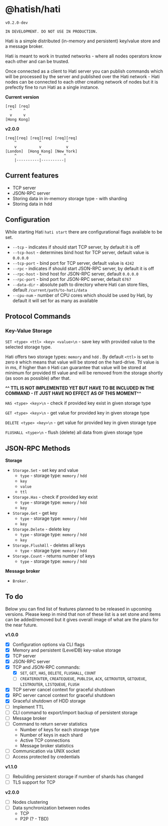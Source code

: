 # @hatish/hati

`v0.2.0-dev`

```
IN DEVELOPMENT. DO NOT USE IN PRODUCTION.
```

Hati is a simple distributed (in-memory and persistent) key/value store and a message broker.

Hati is meant to work in trusted networks - where all nodes operators know each other and can be trusted.

Once connected as a client to Hati server you can publish commands which will be processed by the server and published over the Hati network - Hati nodes can be connected to each other creating network of nodes but it is prefectly fine to run Hati as a single instance.

**Current version**
```
[req] [req]  
  ^     ^
  v     v
[Hong Kong]
```

**v2.0.0**
```
[req][req] [req][req] [req][req]
    ^          ^           ^
    v          v           v
[London]  [Hong Kong] [New York]
    ^          ^          ^
    |----------|----------|
```


## Current features

- TCP server
- JSON-RPC server
- Storing data in in-memory storage type - with sharding
- Storing data in hdd

## Configuration

While starting Hati `hati start` there are configurational flags available to be set.

- `--tcp` - indicates if should start TCP server, by default it is off
- `--tcp-host` - determines bind host for TCP server, default value is `0.0.0.0`
- `--tcp-port` - bind port for TCP server, default value is `4242`
- `--rpc` - indicates if should start JSON-RPC server, by default it is off
- `--rpc-host` - bind host for JSON-RPC server, default `0.0.0.0`
- `--rpc-port` - bind port for JSON-RPC server, default `6767`
- `--data-dir` - absolute path to directory where Hati can store files, default `/current/path/to-hati/data`
- `--cpu-num` - number of CPU cores which should be used by Hati, by default it will set for as many as available

## Protocol Commands

### Key-Value Storage

`SET <type> <ttl> <key> <value>\n` - save key with provided value to the selected storage type.

Hati offers two storage types: `memory` and `hdd` . By default `<ttl>` is set to zero `0` which means that value will be stored on the hard-drive. Ttl value is in ms, if higher than `0` Hati can guarantee that value will be stored at minimum for provided ttl value and will be removed from the storage shortly (as soon as possible) after that.

**^^ TTL IS NOT IMPLEMENTED YET BUT HAVE TO BE INCLUDED IN THE COMMAND - IT JUST HAVE NO EFFECT AS OF THIS MOMENT^^**

`HAS <type> <key>\n` - check if provided key exist in given storage type

`GET <type> <key>\n` - get value for provided key in given storage type

`DELETE <type> <key>\n` - get value for provided key in given storage type

`FLUSHALL <type>\n` - flush (delete) all data from given storage type

## JSON-RPC Methods

**Storage**

- `Storage.Set` - set key and value
  - `type` - storage type: `memory` / `hdd`
  - `key`
  - `value`
  - `ttl`
- `Storage.Has` - check if provided key exist
  - `type` - storage type: `memory` / `hdd`
  - `key`
- `Storage.Get` - get key
  - `type` - storage type: `memory` / `hdd`
  - `key`
- `Storage.Delete` - delete key
  - `type` - storage type: `memory` / `hdd`
  - `key`
- `Storage.FlushAll` - deletes all keys
  - `type` - storage type: `memory` / `hdd`
- `Storage.Count` - returns number of keys
  - `type` - storage type: `memory` / `hdd`

**Message broker**

- `Broker.`

## To do

Below you can find list of features planned to be released in upcoming versions.
Please keep in mind that non of these list is a set stone and items can be added/removed
but it gives overall image of what are the plans for the near future.

**v1.0.0**

- [x] Configuration options via CLI flags
- [x] Memory and persistent (LevelDB) key-value storage
- [X] TCP server
- [x] JSON-RPC server 
- [x] TCP and JSON-RPC commands:
  - [x] `SET`, `GET`, `HAS`, `DELETE`, `FLUSHALL`, `COUNT`
  - [ ] `CREATEROUTER`, `CREATEQUEUE`, `PUBLISH`, `ACK`, `GETROUTER`, `GETQUEUE`, `LISTROUTER`, `LISTQUEUE`, `FLUSH`
- [x] TCP server cancel context for graceful shutdown
- [x] RPC server cancel context for graceful shutdown
- [x] Graceful shutdown of HDD storage
- [ ] Implement TTL
- [ ] CLI command to export/import backup of persistent storage
- [ ] Message broker
- [ ] Command to return server statistics
  - Number of keys for each storage type
  - Number of keys in each shard
  - Active TCP connections
  - Message broker statistics
- [ ] Communication via UNIX socket
- [ ] Access protected by credentials

**v1.1.0**

- [ ] Rebuilding persistent storage if number of shards has changed
- [ ] TLS support for TCP

**v2.0.0**

- [ ] Nodes clustering
- [ ] Data synchronization between nodes
  - TCP
  - P2P (? - TBD)
